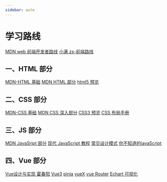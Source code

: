 ```yaml
---
sidebar: auto
---
```


# 学习路线

[MDN web 前端开发者路线](https://developer.mozilla.org/zh-CN/docs/Learn/Front-end_web_developer)
[小满 zs-前端路线](https://boardmix.cn/app/editor/4NVAVvjxf_B3FNK6A8ozkQ?inviteCode=cS3iZs)

## 一、HTML 部分

[MDN-HTML 基础](https://developer.mozilla.org/zh-CN/docs/Learn/Getting_started_with_the_web/HTML_basics)
[MDN HTML 部分](https://developer.mozilla.org/zh-CN/docs/Web/HTML)
[html5 预览](./basis/HTML.md)

## 二、CSS 部分

[MDN-CSS 基础](https://developer.mozilla.org/zh-CN/docs/Learn/Getting_started_with_the_web/CSS_basics)
[MDN CSS 深入部分](https://developer.mozilla.org/zh-CN/docs/Web/CSS)
[CSS3 预览](./basis/CSS.md)
[CSS 布局手册](https://developer.mozilla.org/zh-CN/docs/Web/CSS/Layout_cookbook)

## 三、JS 部分

[MDN JavaSript 部分](https://developer.mozilla.org/zh-CN/docs/Web/JavaScript)
[现代 JavaScript 教程](https://zh.javascript.info/)
[常见设计模式](./basis/DesignPatterns.md)
[你不知道的javaScript]()

## 四、Vue 部分

[Vue设计与实现 霍春阳]()
[Vue3](./vue/vue3.md)
[pinia](./vue/pinia.md)
[vueX]()
[vue Router]()
[Echart 可视化](./vue/echart.md)